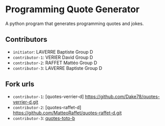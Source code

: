 # Programming Quote Generator

A python program that generates programming quotes and jokes.

## Contributors
- `initiator`: LAVERRE Baptiste Group D
- `contributor-1`: VERIER David Group D
- `contributor-2`: RAFFET Mattéo Group D
- `contributor-3`: LAVERRE Baptiste Group D

## Fork urls
- `contributor-1`: [quotes-verrier-d] https://github.com/Dake78/quotes-verrier-d.git
- `contributor-2`: [quotes-raffet-d] https://github.com/MatteoRaffet/quotes-raffet-d.git
- `contributor-3`: [quotes-toto-b](url-3)
